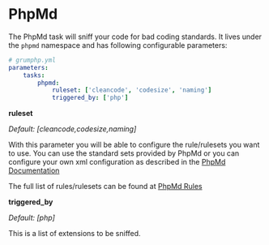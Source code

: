 # PhpMd

The PhpMd task will sniff your code for bad coding standards.
It lives under the `phpmd` namespace and has following configurable parameters:

```yaml
# grumphp.yml
parameters:
    tasks:
        phpmd:
            ruleset: ['cleancode', 'codesize', 'naming']
            triggered_by: ['php']
```

**ruleset**

*Default: [cleancode,codesize,naming]*

With this parameter you will be able to configure the rule/rulesets you want to use. You can use the standard 
sets provided by PhpMd or you can configure your own xml configuration as described in the [PhpMd Documentation](https://phpmd.org/documentation/creating-a-ruleset.html)

The full list of rules/rulesets can be found at [PhpMd Rules](https://phpmd.org/rules/index.html) 

**triggered_by**

*Default: [php]*

This is a list of extensions to be sniffed. 

